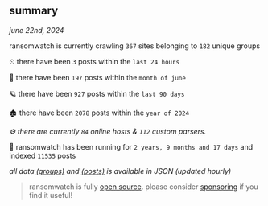 
## summary
_june 22nd, 2024_

ransomwatch is currently crawling `367` sites belonging to `182` unique groups

⏲ there have been `3` posts within the `last 24 hours`

🦈 there have been `197` posts within the `month of june`

🪐 there have been `927` posts within the `last 90 days`

🏚 there have been `2078` posts within the `year of 2024`

_⚙️ there are currently `84` online hosts & `112` custom parsers._

🦕 ransomwatch has been running for `2 years, 9 months and 17 days` and indexed `11535` posts

_all data  [(groups)](http://ransomwhat.telemetry.ltd/groups) and [(posts)](http://ransomwhat.telemetry.ltd/posts) is available in JSON (updated hourly)_

> ransomwatch is fully [open source](https://github.com/joshhighet/ransomwatch#ransomwatch--). please consider [sponsoring](https://github.com/sponsors/joshhighet) if you find it useful!
